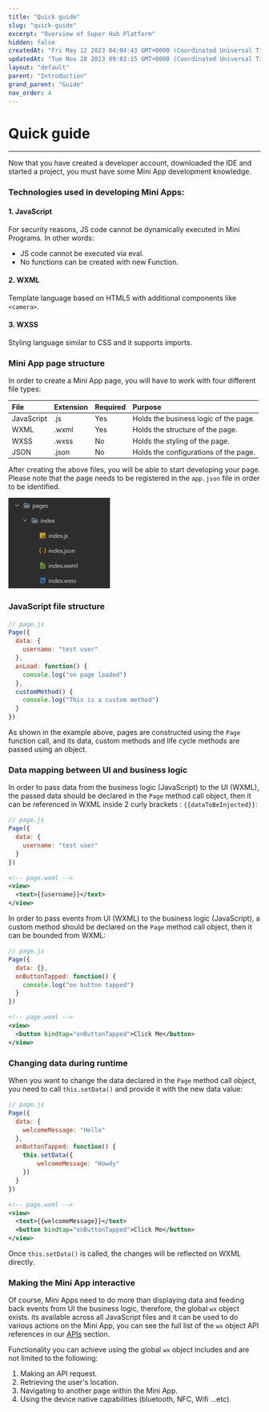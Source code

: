 ```yaml
---
title: "Quick guide"
slug: "quick-guide"
excerpt: "Overview of Super Hub Platform"
hidden: false
createdAt: "Fri May 12 2023 04:04:43 GMT+0000 (Coordinated Universal Time)"
updatedAt: "Tue Nov 28 2023 09:03:15 GMT+0000 (Coordinated Universal Time)"
layout: "default"
parent: "Introduction"
grand_parent: "Guide"
nav_order: 4
---
```

# Quick guide
***
Now that you have created a developer account, downloaded the IDE and started a project, you must have some Mini App development knowledge.

### Technologies used in developing Mini Apps:

#### 1. JavaScript

For security reasons, JS code cannot be dynamically executed in Mini Programs. In other words:

- JS code cannot be executed via eval.
- No functions can be created with new Function.

#### 2. WXML

Template language based on HTML5 with additional components like `<camera>`.

#### 3. WXSS

Styling language similar to CSS and it supports imports.

### Mini App page structure

In order to create a Mini App page, you will have to work with four different file types:

| File       | Extension | Required | Purpose                               |
| :--------- | :-------- | :------- | :------------------------------------ |
| JavaScript | .js       | Yes      | Holds the business logic of the page. |
| WXML       | .wxml     | Yes      | Holds the structure of the page.      |
| WXSS       | .wxss     | No       | Holds the styling of the page.        |
| JSON       | .json     | No       | Holds the configurations of the page. |

After creating the above files, you will be able to start developing your page. Please note that the page needs to be registered in the `app.json` file in order to be identified.

![](../../assets/images/b1c2fbb-small-pages.png)

### JavaScript file structure

```javascript
// page.js
Page({
  data: {
    username: "test user"
  },
  onLoad: function() {
    console.log("on page loaded")
  },
  customMethod() {
    console.log("This is a custom method")
  }
})
```

As shown in the example above, pages are constructed using the `Page` function call, and its data, custom methods and life cycle methods are passed using an object.

### Data mapping between UI and business logic

In order to pass data from the business logic (JavaScript) to the UI (WXML), the passed data should be declared in the `Page`  method call object, then it can be referenced in WXML inside 2 curly brackets : `{{dataToBeInjected}}`:

```javascript 
// page.js
Page({
  data: {
    username: "test user"
  }
})
```
```xml 
<!-- page.wxml -->
<view>
  <text>{{username}}</text>
</view>
```

In order to pass events from UI (WXML) to the business logic (JavaScript), a custom method should be declared on the `Page` method call object, then it can be bounded from WXML:

```javascript 
// page.js
Page({
  data: {},
  onButtonTapped: function() {
    console.log("on button tapped")
  }
})
```
```xml 
<!-- page.wxml -->
<view>
  <button bindtap="onButtonTapped">Click Me</button>
</view>
```

### Changing data during runtime

When you want to change the data declared in the `Page`  method call object, you need to call `this.setData()` and provide it with the new data value:

```javascript
// page.js
Page({
  data: {
  	welcomeMessage: "Hello"
  },
  onButtonTapped: function() {
    this.setData({
    	welcomeMessage: "Howdy"
    })
  }
})
```
```xml
<!-- page.wxml -->
<view>
  <text>{{welcomeMessage}}</text>
  <button bindtap="onButtonTapped">Click Me</button>
</view>
```

Once `this.setData()` is called, the changes will be reflected on WXML directly.

### Making the Mini App interactive

Of course, Mini Apps need to do more than displaying data and feeding back events from UI the business logic, therefore, the global `wx` object exists. its available across all JavaScript files and it can be used to do various actions on the Mini App, you can see the full list of the `wx` object API references in our [APIs](../../APIs/basics-api) section.

Functionality you can achieve using the global `wx` object includes and are not limited to the following:

1. Making an API request.
2. Retrieving the user's location.
3. Navigating to another page within the Mini App.
4. Using the device native capabilities (bluetooth, NFC, Wifi ...etc).
